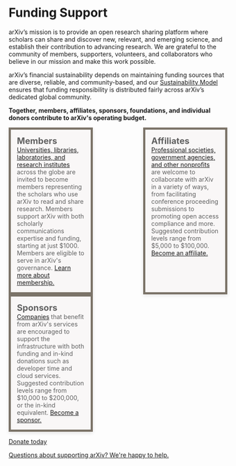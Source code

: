 # Funding Support
<style>
.mkd-img-60 {
  width:100% !important;
  max-width: 950px;
  margin:20px 0 0 0;
}
.mkd-img-border {
  margin:1em 0px;
  padding:10px;
  border:.25em solid #ededed;
}
.mkd-img-icon {
  border-radius:25%;
  width:150px;
  float:left;
  margin:0 .5em;
}
blockquote {
  border-left:0;
  margin:0;
  padding:0;
}
blockquote ol {
  list-style: none;
  margin: 0;
  padding: 0;
  display: flex;
  flex-direction: row;
  flex-wrap: wrap;
  justify-content: space-between;
}
blockquote ol li {
  width: 100%;
  padding:1em;
  -webkit-box-shadow: 0px 3px 8px 0px rgba(0,0,0,0.1);
  -moz-box-shadow: 0px 3px 8px 0px rgba(0,0,0,0.1);
  box-shadow: 0px 3px 8px 0px rgba(0,0,0,0.1);
  min-height:90px;
}
blockquote ol li strong {
  font-size: 20px;
}
blockquote ol li:nth-child(1) {
  border: 5px solid #7c7469;
  background: #f9f7f7;
}
blockquote ol li:nth-child(2) {
  border: 5px solid #7c7469;
  background: #f9f7f7;
}
blockquote ol li:nth-child(3) {
  border: 5px solid #7c7469;
  background: #f9f7f7;
}
blockquote ol li::after {
  content: "";
  margin: 0;
}
blockquote ol li img {
  height:40px;
  display:block;
  margin:1em auto 0 auto;
}
h2, h2, h4, h5 {
  clear:both;
}
aside {
  float:left;
  clear:both;
  width:100%;
}
@media (min-width: 576px) {
  blockquote ol li {
    width: calc(33% - 10px);
  }
}
</style>


arXiv’s mission is to provide an open research sharing platform where scholars can share and discover new, relevant, and emerging science, and establish their contribution to advancing research. We are grateful to the community of members, supporters, volunteers, and collaborators who believe in our mission and make this work possible.

arXiv’s financial sustainability depends on maintaining funding sources that are diverse, reliable, and community-based, and our <a href="images/arxiv-membership-program@2x.png" target="_blank">Sustainability Model</a> ensures that funding responsibility is distributed fairly across arXiv’s dedicated global community.

**Together, members, affiliates, sponsors, foundations, and individual donors contribute to arXiv's operating budget.**


> 1. **Members**
> [Universities, libraries, laboratories, and research institutes](ourmembers) across the globe are invited to become members representing the scholars who use arXiv to read and share research. Members support arXiv with both scholarly communications expertise and funding, starting at just $1000. Members are eligible to serve in arXiv's governance. [Learn more about membership.](membership)
> 1. **Affiliates**
> [Professional societies, government agencies, and other nonprofits](supporters) are welcome to collaborate with arXiv in a variety of ways, from facilitating conference proceeding submissions to promoting open access compliance and more. Suggested contribution levels range from $5,000 to $100,000. [Become an affiliate.](support_confirm)
> 1. **Sponsors**
> [Companies](supporters) that benefit from arXiv's services are encouraged to support the infrastructure with both funding and in-kind donations such as developer time and cloud services. Suggested contribution levels range from $10,000 to $200,000, or the in-kind equivalent. [Become a sponsor.](support_confirm)

<a href="https://securelb.imodules.com/s/1717/alumni/event.aspx?sid=1717&gid=2&pgid=22315&cid=35778&dids=276&bledit=1&sort=1" class="button-fancy">Donate today<span> </span></a>

<a href="mailto:membership@arxiv.org" class="button-fancy">Questions about supporting arXiv? We're happy to help.<span> </span></a>

